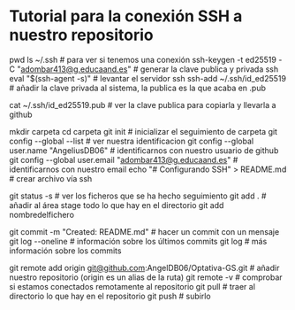 # Tutorial para la conexión SSH a nuestro repositorio

pwd
ls ~/.ssh   # para ver si tenemos una conexión
ssh-keygen -t ed25519 -C "adombar413@g.educaand.es"   # generar la clave publica y privada ssh
eval "$(ssh-agent -s)"   # levantar el servidor ssh
ssh-add ~/.ssh/id_ed25519   # añadir la clave privada al sistema, la publica es la que acaba en .pub

cat ~/.ssh/id_ed25519.pub   # ver la clave publica para copiarla y llevarla a github

mkdir carpeta
cd carpeta
git init   # inicializar el seguimiento de carpeta
git config --global --list   # ver nuestra identificacion
git config --global user.name "AngeliusDB06"   # identificarnos con nuestro usuario de github
git config --global user.email "adombar413@g.educaand.es"   # identificarnos con nuestro email
echo "# Configurando SSH" > README.md   # crear archivo vía ssh

git status -s   # ver los ficheros que se ha hecho seguimiento
git add .   # añadir al área stage todo lo que hay en el directorio
git add nombredelfichero

git commit -m "Created: README.md"   # hacer un commit con un mensaje
git log --oneline   # información sobre los últimos commits
git log   # más información sobre los commits

git remote add origin git@github.com:AngelDB06/Optativa-GS.git   # añadir nuestro repositorio (origin es un alias de la ruta)
git remote -v   # comprobar si estamos conectados remotamente al repositorio
git pull   # traer al directorio lo que hay en el repositorio
git push   # subirlo
```
